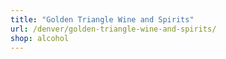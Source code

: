 ```yaml
---
title: "Golden Triangle Wine and Spirits"
url: /denver/golden-triangle-wine-and-spirits/
shop: alcohol
---
```

